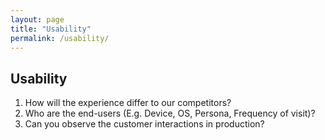 ```yaml
---
layout: page
title: "Usability"
permalink: /usability/
---
```


## Usability

1. How will the experience differ to our competitors?
1. Who are the end-users (E.g. Device, OS, Persona, Frequency of visit)?
1. Can you observe the customer interactions in production?
